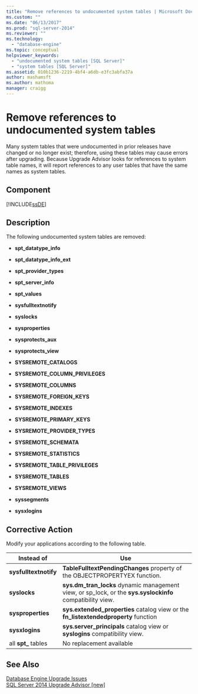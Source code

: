 ```yaml
---
title: "Remove references to undocumented system tables | Microsoft Docs"
ms.custom: ""
ms.date: "06/13/2017"
ms.prod: "sql-server-2014"
ms.reviewer: ""
ms.technology: 
  - "database-engine"
ms.topic: conceptual
helpviewer_keywords: 
  - "undocumented system tables [SQL Server]"
  - "system tables [SQL Server]"
ms.assetid: 010b1236-2219-4bf4-a6db-e3fc3abfa37a
author: mashamsft
ms.author: mathoma
manager: craigg
---
```

# Remove references to undocumented system tables
  Many system tables that were undocumented in prior releases have changed or no longer exist; therefore, using these tables may cause errors after upgrading. Because Upgrade Advisor looks for references to system table names, it will report references to any user tables that have the same names as system tables.  
  
## Component  
 [!INCLUDE[ssDE](../../includes/ssde-md.md)]  
  
## Description  
 The following undocumented system tables are removed:  
  
-   **spt_datatype_info**  
  
-   **spt_datatype_info_ext**  
  
-   **spt_provider_types**  
  
-   **spt_server_info**  
  
-   **spt_values**  
  
-   **sysfulltextnotify**  
  
-   **syslocks**  
  
-   **sysproperties**  
  
-   **sysprotects_aux**  
  
-   **sysprotects_view**  
  
-   **SYSREMOTE_CATALOGS**  
  
-   **SYSREMOTE_COLUMN_PRIVILEGES**  
  
-   **SYSREMOTE_COLUMNS**  
  
-   **SYSREMOTE_FOREIGN_KEYS**  
  
-   **SYSREMOTE_INDEXES**  
  
-   **SYSREMOTE_PRIMARY_KEYS**  
  
-   **SYSREMOTE_PROVIDER_TYPES**  
  
-   **SYSREMOTE_SCHEMATA**  
  
-   **SYSREMOTE_STATISTICS**  
  
-   **SYSREMOTE_TABLE_PRIVILEGES**  
  
-   **SYSREMOTE_TABLES**  
  
-   **SYSREMOTE_VIEWS**  
  
-   **syssegments**  
  
-   **sysxlogins**  
  
## Corrective Action  
 Modify your applications according to the following table.  
  
|Instead of|Use|  
|----------------|---------|  
|**sysfulltextnotify**|**TableFulltextPendingChanges** property of the OBJECTPROPERTYEX function.|  
|**syslocks**|**sys.dm_tran_locks** dynamic management view, or sp_lock, or the **sys.syslockinfo** compatibility view.|  
|**sysproperties**|**sys.extended_properties** catalog view or the **fn_listextendedproperty** function|  
|**sysxlogins**|**sys.server_principals** catalog view or **syslogins** compatibility view.|  
|all **spt_** tables|No replacement available|  
  
## See Also  
 [Database Engine Upgrade Issues](../../../2014/sql-server/install/database-engine-upgrade-issues.md)   
 [SQL Server 2014 Upgrade Advisor &#91;new&#93;](/sql/2014/sql-server/install/sql-server-2014-upgrade-advisor)  
  
  

